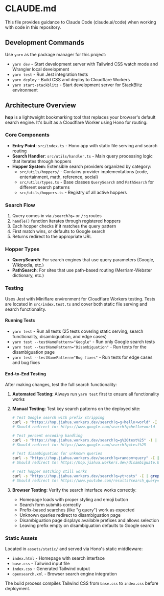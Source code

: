 # CLAUDE.md

This file provides guidance to Claude Code (claude.ai/code) when working with code in this repository.

## Development Commands

Use `yarn` as the package manager for this project:

- `yarn dev` - Start development server with Tailwind CSS watch mode and Wrangler local development
- `yarn test` - Run Jest integration tests 
- `yarn deploy` - Build CSS and deploy to Cloudflare Workers
- `yarn start-stackblitz` - Start development server for StackBlitz environment

## Architecture Overview

**hop** is a lightweight bookmarking tool that replaces your browser's default search engine. It's built as a Cloudflare Worker using Hono for routing.

### Core Components

- **Entry Point**: `src/index.ts` - Hono app with static file serving and search routing
- **Search Handler**: `src/utils/handler.ts` - Main query processing logic that iterates through hoppers
- **Hopper System**: Extensible search providers organized by category:
  - `src/utils/hoppers/` - Contains provider implementations (code, entertainment, math, reference, social)
  - `src/utils/types.ts` - Base classes `QuerySearch` and `PathSearch` for different search patterns
  - `src/utils/hoppers.ts` - Registry of all active hoppers

### Search Flow

1. Query comes in via `/search?q=` or `/:q` routes
2. `handle()` function iterates through registered hoppers
3. Each hopper checks if it matches the query pattern
4. First match wins, or defaults to Google search
5. Returns redirect to the appropriate URL

### Hopper Types

- **QuerySearch**: For search engines that use query parameters (Google, Wikipedia, etc.)
- **PathSearch**: For sites that use path-based routing (Merriam-Webster dictionary, etc.)

### Testing

Uses Jest with Miniflare environment for Cloudflare Workers testing. Tests are located in `src/index.test.ts` and cover both static file serving and search functionality.

#### Running Tests

- `yarn test` - Run all tests (25 tests covering static serving, search functionality, disambiguation, and edge cases)
- `yarn test --testNamePattern="Google"` - Run only Google search tests
- `yarn test --testNamePattern="Disambiguation"` - Run tests for the disambiguation page
- `yarn test --testNamePattern="Bug fixes"` - Run tests for edge cases and bug fixes

#### End-to-End Testing

After making changes, test the full search functionality:

1. **Automated Testing**: Always run `yarn test` first to ensure all functionality works
2. **Manual Testing**: Test key search patterns on the deployed site:
   ```bash
   # Test Google search with prefix stripping
   curl -s "https://hop.jiahua.workers.dev/search?q=g+hello+world" -I | grep location
   # Should redirect to: https://www.google.com/search?q=hello+world
   
   # Test percent encoding handling  
   curl -s "https://hop.jiahua.workers.dev/search?q=g%20test%25" -I | grep location
   # Should redirect to: https://www.google.com/search?q=test%25
   
   # Test disambiguation for unknown queries
   curl -s "https://hop.jiahua.workers.dev/search?q=random+query" -I | grep location
   # Should redirect to: https://hop.jiahua.workers.dev/disambiguate.html?q=random+query
   
   # Test hopper matching still works
   curl -s "https://hop.jiahua.workers.dev/search?q=yt+cats" -I | grep location
   # Should redirect to: https://www.youtube.com/results?search_query=cats
   ```

3. **Browser Testing**: Verify the search interface works correctly:
   - Homepage loads with proper styling and emoji button
   - Search form submits correctly
   - Prefix-based searches (like "g query") work as expected
   - Unknown queries redirect to disambiguation page
   - Disambiguation page displays available prefixes and allows selection
   - Leaving prefix empty on disambiguation defaults to Google search

### Static Assets

Located in `assets/static/` and served via Hono's static middleware:
- `index.html` - Homepage with search interface
- `base.css` - Tailwind input file 
- `index.css` - Generated Tailwind output
- `opensearch.xml` - Browser search engine integration

The build process compiles Tailwind CSS from `base.css` to `index.css` before deployment.
